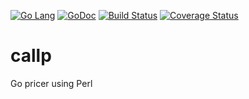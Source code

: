 [![Go Lang](http://kavehmz.github.io/static/gopher/gopher-front.svg)](https://golang.org/)
[![GoDoc](https://godoc.org/github.com/kavehmz/callp/callp?status.svg)](https://godoc.org/github.com/kavehmz/callp/callp)
[![Build Status](https://travis-ci.org/kavehmz/callp.svg?branch=master)](https://travis-ci.org/kavehmz/callp)
[![Coverage Status](https://coveralls.io/repos/github/kavehmz/callp/badge.svg?branch=master)](https://coveralls.io/github/kavehmz/callp?branch=master)

# callp
Go pricer using Perl
